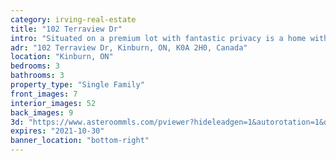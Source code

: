 ```yaml
---
category: irving-real-estate
title: "102 Terraview Dr"
intro: "Situated on a premium lot with fantastic privacy is a home with an enviable configuration and kept in pristine condition by the owners."
adr: "102 Terraview Dr, Kinburn, ON, K0A 2H0, Canada"
location: "Kinburn, ON"
bedrooms: 3
bathrooms: 3
property_type: "Single Family"
front_images: 7
interior_images: 52
back_images: 9
3d: "https://www.asteroommls.com/pviewer?hideleadgen=1&autorotation=1&defaultviewdollhouse=0&showdollhousehotspot=1&stopbgaudio=1&autonav=0&token=LQ7ZCF9_n0uGjgsgReXubg"
expires: "2021-10-30"
banner_location: "bottom-right"
---
```

